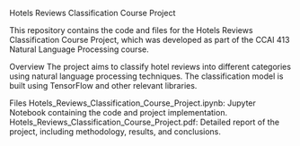 Hotels Reviews Classification Course Project

This repository contains the code and files for the Hotels Reviews Classification Course Project, which was developed as part of the CCAI 413 Natural Language Processing course.

Overview
The project aims to classify hotel reviews into different categories using natural language processing techniques. The classification model is built using TensorFlow and other relevant libraries.

Files
Hotels_Reviews_Classification_Course_Project.ipynb: Jupyter Notebook containing the code and project implementation.
Hotels_Reviews_Classification_Course_Project.pdf: Detailed report of the project, including methodology, results, and conclusions.
